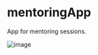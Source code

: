 # mentoringApp
App for mentoring sessions.

![image](https://user-images.githubusercontent.com/79636138/114690254-cf700b00-9d16-11eb-8c8b-c49e36ecad96.png)


